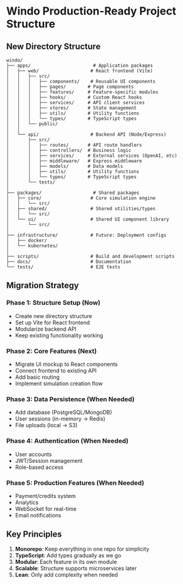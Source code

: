 # Windo Production-Ready Project Structure

## New Directory Structure
```
windo/
├── apps/                       # Application packages
│   ├── web/                   # React frontend (Vite)
│   │   ├── src/
│   │   │   ├── components/    # Reusable UI components
│   │   │   ├── pages/        # Page components
│   │   │   ├── features/     # Feature-specific modules
│   │   │   ├── hooks/        # Custom React hooks
│   │   │   ├── services/     # API client services
│   │   │   ├── stores/       # State management
│   │   │   ├── utils/        # Utility functions
│   │   │   └── types/        # TypeScript types
│   │   └── public/
│   │
│   └── api/                   # Backend API (Node/Express)
│       ├── src/
│       │   ├── routes/       # API route handlers
│       │   ├── controllers/  # Business logic
│       │   ├── services/     # External services (OpenAI, etc)
│       │   ├── middleware/   # Express middleware
│       │   ├── models/       # Data models
│       │   ├── utils/        # Utility functions
│       │   └── types/        # TypeScript types
│       └── tests/
│
├── packages/                   # Shared packages
│   ├── core/                  # Core simulation engine
│   │   └── src/
│   ├── shared/                # Shared utilities/types
│   │   └── src/
│   └── ui/                    # Shared UI component library
│       └── src/
│
├── infrastructure/            # Future: Deployment configs
│   ├── docker/
│   └── kubernetes/
│
├── scripts/                   # Build and development scripts
├── docs/                      # Documentation
└── tests/                     # E2E tests

```

## Migration Strategy

### Phase 1: Structure Setup (Now)
- Create new directory structure
- Set up Vite for React frontend
- Modularize backend API
- Keep existing functionality working

### Phase 2: Core Features (Next)
- Migrate UI mockup to React components
- Connect frontend to existing API
- Add basic routing
- Implement simulation creation flow

### Phase 3: Data Persistence (When Needed)
- Add database (PostgreSQL/MongoDB)
- User sessions (in-memory → Redis)
- File uploads (local → S3)

### Phase 4: Authentication (When Needed)
- User accounts
- JWT/Session management
- Role-based access

### Phase 5: Production Features (When Needed)
- Payment/credits system
- Analytics
- WebSocket for real-time
- Email notifications

## Key Principles
1. **Monorepo**: Keep everything in one repo for simplicity
2. **TypeScript**: Add types gradually as we go
3. **Modular**: Each feature in its own module
4. **Scalable**: Structure supports microservices later
5. **Lean**: Only add complexity when needed